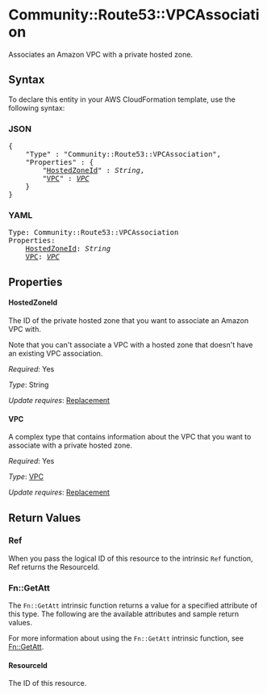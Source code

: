 # Community::Route53::VPCAssociation

Associates an Amazon VPC with a private hosted zone.

## Syntax

To declare this entity in your AWS CloudFormation template, use the following syntax:

### JSON

<pre>
{
    "Type" : "Community::Route53::VPCAssociation",
    "Properties" : {
        "<a href="#hostedzoneid" title="HostedZoneId">HostedZoneId</a>" : <i>String</i>,
        "<a href="#vpc" title="VPC">VPC</a>" : <i><a href="vpc.md">VPC</a></i>
    }
}
</pre>

### YAML

<pre>
Type: Community::Route53::VPCAssociation
Properties:
    <a href="#hostedzoneid" title="HostedZoneId">HostedZoneId</a>: <i>String</i>
    <a href="#vpc" title="VPC">VPC</a>: <i><a href="vpc.md">VPC</a></i>
</pre>

## Properties

#### HostedZoneId

The ID of the private hosted zone that you want to associate an Amazon VPC with.

Note that you can't associate a VPC with a hosted zone that doesn't have an existing VPC association.

_Required_: Yes

_Type_: String

_Update requires_: [Replacement](https://docs.aws.amazon.com/AWSCloudFormation/latest/UserGuide/using-cfn-updating-stacks-update-behaviors.html#update-replacement)

#### VPC

A complex type that contains information about the VPC that you want to associate with a private hosted zone.

_Required_: Yes

_Type_: <a href="vpc.md">VPC</a>

_Update requires_: [Replacement](https://docs.aws.amazon.com/AWSCloudFormation/latest/UserGuide/using-cfn-updating-stacks-update-behaviors.html#update-replacement)

## Return Values

### Ref

When you pass the logical ID of this resource to the intrinsic `Ref` function, Ref returns the ResourceId.

### Fn::GetAtt

The `Fn::GetAtt` intrinsic function returns a value for a specified attribute of this type. The following are the available attributes and sample return values.

For more information about using the `Fn::GetAtt` intrinsic function, see [Fn::GetAtt](https://docs.aws.amazon.com/AWSCloudFormation/latest/UserGuide/intrinsic-function-reference-getatt.html).

#### ResourceId

The ID of this resource.

